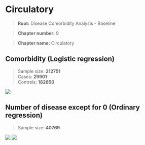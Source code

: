 # Circulatory
    
> **Root:** Disease Comorbidity Analysis - Baseline

> **Chapter number:** 9  

> **Chapter name:** Circulatory  

## Comorbidity (Logistic regression)
> Sample size: **212751**  
> Cases: **29901**  
> Controls: **182850**
<img src="/Chapter/Figures/Baseline/LG/Chapter_9.png"/>
<CsvTable src="/Chapter_Data/Baseline/LG/LG_Chapter_9.csv" label="🔍 View full results" />

## Number of disease except for 0 (Ordinary regression)
> Sample size: **40769**
<img src="/Chapter/Figures/Baseline/Histogram/Chapter_9_ba.png"/>
<CsvTableNumb src="/Chapter_Data/Baseline/Histogram/Chapter_9_ba.csv" label="🔍 View full results" />
        
<img src="/Chapter/Figures/Baseline/ORD/Chapter_9.png"/>
<CsvTable src="/Chapter_Data/Baseline/ORD/ORD_Chapter_9.csv" label="🔍 View full results" />
